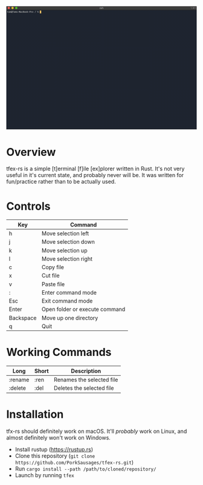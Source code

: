 <img src="./screencap.gif" alt="Demo">

# Overview
tfex-rs is a simple \[t\]erminal \[f\]ile \[ex\]plorer written in Rust. It's not very useful in it's current state, and probably never will be. It was written for fun/practice rather than to be actually used.

# Controls
| Key | Command |
| --- | ------- |
| h | Move selection left |
| j | Move selection down |
| k | Move selection up |
| l | Move selection right |
| c | Copy file |
| x | Cut file |
| v | Paste file |
| : | Enter command mode |
| Esc | Exit command mode |
| Enter | Open folder or execute command |
| Backspace | Move up one directory |
| q | Quit |

# Working Commands
| Long | Short | Description |
|------|-------|-------------|
| :rename | :ren | Renames the selected file |
| :delete | :del | Deletes the selected file |

# Installation
tfx-rs should definitely work on macOS. It'll *probably* work on Linux, and almost definitely won't work on Windows. 
* Install rustup (https://rustup.rs)
* Clone this repository (`git clone https://github.com/PorkSausages/tfex-rs.git`)
* Run `cargo install --path /path/to/cloned/repository/`
* Launch by running `tfex`
